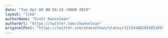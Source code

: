 ```yaml
---
date: "Tue Apr 09 00:58:18 +0000 2019"
layout: "like"
authorName: "Scott Hanselman"
authorUrl: "https://twitter.com/shanselman"
originalPost: "https://twitter.com/shanselman/status/1115418626918510593"
---
```


